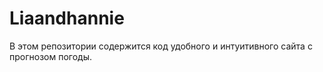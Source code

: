# Liaandhannie
 В этом репозитории содержится код удобного и интуитивного сайта с прогнозом погоды.
